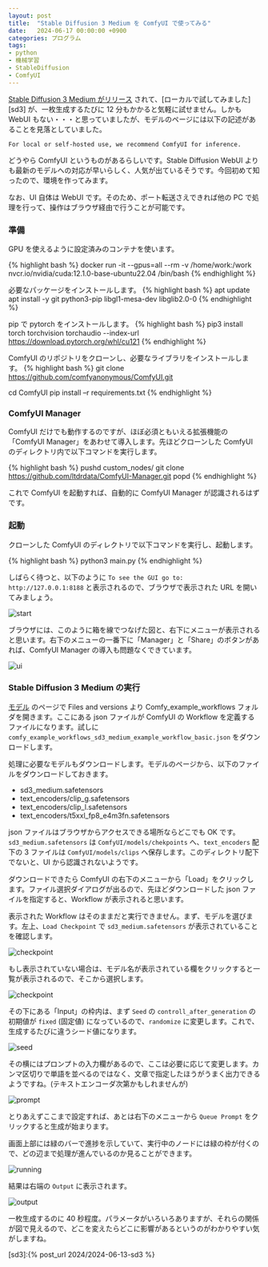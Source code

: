 ```yaml
---
layout: post
title:  "Stable Diffusion 3 Medium を ComfyUI で使ってみる"
date:   2024-06-17 00:00:00 +0900
categories: プログラム
tags:
- python
- 機械学習
- StableDiffusion
- ComfyUI
---
```

[Stable Diffusion 3 Medium がリリース][release] されて、[ローカルで試してみました][sd3] が、一枚生成するたびに 12 分もかかると気軽に試せません。しかも WebUI もない・・・と思っていましたが、モデルのページには以下の記述があることを見落としていました。

`For local or self-hosted use, we recommend ComfyUI for inference.`

どうやら ComfyUI というものがあるらしいです。Stable Diffusion WebUI よりも最新のモデルへの対応が早いらしく、人気が出ているそうです。今回初めて知ったので、環境を作ってみます。

なお、UI 自体は WebUI です。そのため、ポート転送さえできれば他の PC で処理を行って、操作はブラウザ経由で行うことが可能です。


### 準備
GPU を使えるように設定済みのコンテナを使います。

{% highlight bash %}
docker run -it --gpus=all --rm -v /home/work:/work nvcr.io/nvidia/cuda:12.1.0-base-ubuntu22.04 /bin/bash
{% endhighlight %}

必要なパッケージをインストールします。
{% highlight bash %}
apt update
apt install -y git python3-pip libgl1-mesa-dev libglib2.0-0
{% endhighlight %}

pip で pytorch をインストールします。
{% highlight bash %}
pip3 install torch torchvision torchaudio --index-url https://download.pytorch.org/whl/cu121
{% endhighlight %}

ComfyUI のリポジトリをクローンし、必要なライブラリをインストールします。
{% highlight bash %}
git clone https://github.com/comfyanonymous/ComfyUI.git

cd ComfyUI
pip install –r requirements.txt
{% endhighlight %}

### ComfyUI Manager
ComfyUI だけでも動作するのですが、ほぼ必須ともいえる拡張機能の「ComfyUI Manager」をあわせて導入します。先ほどクローンした ComfyUI のディレクトリ内で以下コマンドを実行します。

{% highlight bash %}
pushd custom_nodes/
git clone https://github.com/ltdrdata/ComfyUI-Manager.git
popd
{% endhighlight %}

これで ComfyUI を起動すれば、自動的に ComfyUI Manager が認識されるはずです。


### 起動
クローンした ComfyUI のディレクトリで以下コマンドを実行し、起動します。

{% highlight bash %}
python3 main.py
{% endhighlight %}

しばらく待つと、以下のように `To see the GUI go to: http://127.0.0.1:8188` と表示されるので、ブラウザで表示された URL を開いてみましょう。

![start][img1]


ブラウザには、このように箱を線でつなげた図と、右下にメニューが表示されると思います。右下のメニューの一番下に「Manager」と「Share」のボタンがあれば、ComfyUI Manager の導入も問題なくできています。

![ui][img2]

### Stable Diffusion 3 Medium の実行
[モデル][release] のページで Files and versions より Comfy_example_workflows フォルダを開きます。ここにある json ファイルが ComfyUI の Workflow を定義するファイルになります。試しに `comfy_example_workflows_sd3_medium_example_workflow_basic.json` をダウンロードします。

処理に必要なモデルもダウンロードします。モデルのページから、以下のファイルをダウンロードしておきます。

+ sd3_medium.safetensors
+ text_encoders/clip_g.safetensors
+ text_encoders/clip_l.safetensors
+ text_encoders/t5xxl_fp8_e4m3fn.safetensors

json ファイルはブラウザからアクセスできる場所ならどこでも OK です。`sd3_medium.safetensors` は `ComfyUI/models/chekpoints` へ、`text_encoders` 配下の 3 ファイルは `ComfyUI/models/clips` へ保存します。このディレクトリ配下でないと、UI から認識されないようです。

ダウンロードできたら ComfyUI の右下のメニューから「Load」をクリックします。ファイル選択ダイアログが出るので、先ほどダウンロードした json ファイルを指定すると、Workflow が表示されると思います。

表示された Workflow はそのままだと実行できません。まず、モデルを選びます。左上、`Load Checkpoint` で `sd3_medium.safetensors` が表示されていることを確認します。

![checkpoint][img3]

もし表示されていない場合は、モデル名が表示されている欄をクリックすると一覧が表示されるので、そこから選択します。

![checkpoint][img4]


その下にある「Input」の枠内は、まず `Seed` の `controll_after_generation` の初期値が `fixed` (固定値) になっているので、`randomize` に変更します。これで、生成するたびに違うシード値になります。

![seed][img5]

その横にはプロンプトの入力欄があるので、ここは必要に応じて変更します。カンマ区切りで単語を並べるのではなく、文章で指定したほうがうまく出力できるようですね。(テキストエンコーダ次第かもしれませんが)

![prompt][img6]

とりあえずここまで設定すれば、あとは右下のメニューから `Queue Prompt` をクリックすると生成が始まります。

画面上部には緑のバーで進捗を示していて、実行中のノードには緑の枠が付くので、どの辺まで処理が進んでいるのか見ることができます。

![running][img7]

結果は右端の `Output` に表示されます。

![output][img8]

一枚生成するのに 40 秒程度。パラメータがいろいろありますが、それらの関係が図で見えるので、どこを変えたらどこに影響があるというのがわかりやすい気がしますね。



[release]:https://ja.stability.ai/blog/stable-diffusion-3-medium
[sd3]:{% post_url 2024/2024-06-13-sd3 %}

[img1]:/assets/images/2024/06/ss-20240620-01.png
[img2]:/assets/images/2024/06/ss-20240620-02.png
[img3]:/assets/images/2024/06/ss-20240620-03.png
[img4]:/assets/images/2024/06/ss-20240620-04.png
[img5]:/assets/images/2024/06/ss-20240620-05.png
[img6]:/assets/images/2024/06/ss-20240620-06.png
[img7]:/assets/images/2024/06/ss-20240620-07.png
[img8]:/assets/images/2024/06/ss-20240620-08.png

